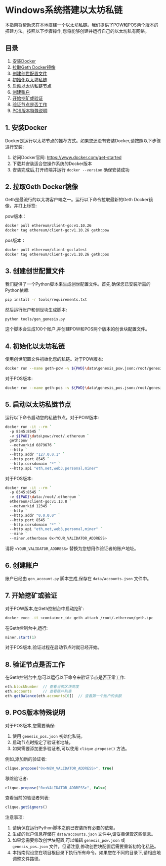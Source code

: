 # Windows系统搭建以太坊私链

本指南将帮助您在本地搭建一个以太坊私链。我们提供了POW和POS两个版本的搭建方法。按照以下步骤操作,您将能够创建并运行自己的以太坊私有网络。

## 目录

1. [安装Docker](#1-安装docker)
2. [拉取Geth Docker镜像](#2-拉取geth-docker镜像)
3. [创建创世配置文件](#3-创建创世配置文件)
4. [初始化以太坊私链](#4-初始化以太坊私链)
5. [启动以太坊私链节点](#5-启动以太坊私链节点)
6. [创建账户](#6-创建账户)
7. [开始挖矿或验证](#7-开始挖矿或验证)
8. [验证节点是否工作](#8-验证节点是否工作)
9. [POS版本特殊说明](#9-pos版本特殊说明)

## 1. 安装Docker

Docker是运行以太坊节点的推荐方式。如果您还没有安装Docker,请按照以下步骤进行安装:

1. 访问Docker官网: https://www.docker.com/get-started
2. 下载并安装适合您操作系统的Docker版本
3. 安装完成后,打开终端并运行 `docker --version` 确保安装成功

## 2. 拉取Geth Docker镜像

Geth是最流行的以太坊客户端之一。运行以下命令拉取最新的Geth Docker镜像，并打上标签:

pow版本：

```bash
docker pull ethereum/client-go:v1.10.26
docker tag ethereum/client-go:v1.10.26 geth:pow
```

pos版本：

```bash
docker pull ethereum/client-go:latest
docker tag ethereum/client-go:v1.10.26 geth:pos
```

## 3. 创建创世配置文件

我们提供了一个Python脚本来生成创世配置文件。首先,确保您已安装所需的Python依赖:

```bash
pip install -r tools/requirements.txt
```

然后运行账户和创世块生成脚本:

```bash
python tools/gen_genesis.py
```

这个脚本会生成100个账户,并创建POW和POS两个版本的创世块配置文件。

## 4. 初始化以太坊私链

使用创世配置文件初始化您的私链。对于POW版本:

```bash
docker run --name geth-pow -v ${PWD}\data\genesis_pow.json:/root/genesis.json -v ${PWD}\data\pow:/root/.ethereum geth:pow init /root/genesis.json
```

对于POS版本:

```bash
docker run --name geth-pos -v ${PWD}\data\genesis_pos.json:/root/genesis.json -v ${PWD}\data\pos:/root/.ethereum geth:pos init /root/genesis.json
```

## 5. 启动以太坊私链节点

运行以下命令启动您的私链节点。对于POW版本:

```bash
docker run -it --rm `
  -p 8545:8545 `
  -v ${PWD}\data\pow:/root/.ethereum `
  geth:pow `
  --networkid 6879676 `
  --http `
  --http.addr "127.0.0.1" `
  --http.port 8545 `
  --http.corsdomain "*" `
  --http.api "eth,net,web3,personal,miner"
```

对于POS版本:

```bash
docker run -it --rm `
  -p 8545:8545 `
  -v ${PWD}\data:/root/.ethereum `
  ethereum/client-go:v1.13.8 `
  --networkid 12345 `
  --http `
  --http.addr "0.0.0.0" `
  --http.port 8545 `
  --http.corsdomain "*" `
  --http.api "eth,net,web3,personal,miner" `
  --mine `
  --miner.etherbase 0x<YOUR_VALIDATOR_ADDRESS>
```

请将 `<YOUR_VALIDATOR_ADDRESS>` 替换为您想用作验证者的账户地址。

## 6. 创建账户

账户已经由 `gen_account.py` 脚本生成,保存在 `data/accounts.json` 文件中。

## 7. 开始挖矿或验证

对于POW版本,在Geth控制台中启动挖矿:

```bash
docker exec -it <container_id> geth attach /root/.ethereum/geth.ipc
```

在Geth控制台中,运行:

```javascript
miner.start(1)
```

对于POS版本,验证过程在启动节点时就已经开始。

## 8. 验证节点是否工作

在Geth控制台中,您可以运行以下命令来验证节点是否正常工作:

```javascript
eth.blockNumber  // 查看当前区块高度
eth.accounts     // 查看账户列表
eth.getBalance(eth.accounts[0])  // 查看第一个账户的余额
```

## 9. POS版本特殊说明

对于POS版本,您需要确保:

1. 使用 `genesis_pos.json` 初始化私链。
2. 启动节点时指定了验证者地址。
3. 如果需要添加更多验证者,可以使用 `clique.propose()` 方法。

例如,添加新的验证者:

```javascript
clique.propose("0x<NEW_VALIDATOR_ADDRESS>", true)
```

移除验证者:

```javascript
clique.propose("0x<VALIDATOR_ADDRESS>", false)
```

查看当前的验证者列表:

```javascript
clique.getSigners()
```

注意事项:

1. 请确保在运行Python脚本之前已安装所有必要的依赖。
2. 生成的账户信息存储在 `data/accounts.json` 文件中,请妥善保管这些信息。
3. 如果您需要修改创世块配置,可以编辑 `genesis_pow.json` 或 `genesis_pos.json` 文件。但请注意,修改创世块配置后需要重新初始化私链。
4. 本指南假设您在项目根目录下执行所有命令。如果您在不同的目录下,请相应地调整文件路径。
